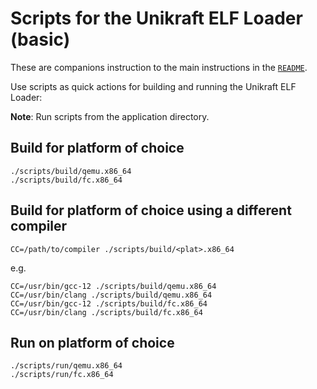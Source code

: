 # Scripts for the Unikraft ELF Loader (basic)

These are companions instruction to the main instructions in the [`README`](README.md).

Use scripts as quick actions for building and running the Unikraft ELF Loader:

**Note**: Run scripts from the application directory.

## Build for platform of choice

```console
./scripts/build/qemu.x86_64
./scripts/build/fc.x86_64
```

## Build for platform of choice using a different compiler

```console
CC=/path/to/compiler ./scripts/build/<plat>.x86_64
```

e.g.

```console
CC=/usr/bin/gcc-12 ./scripts/build/qemu.x86_64
CC=/usr/bin/clang ./scripts/build/qemu.x86_64
CC=/usr/bin/gcc-12 ./scripts/build/fc.x86_64
CC=/usr/bin/clang ./scripts/build/fc.x86_64
```

## Run on platform of choice

```console
./scripts/run/qemu.x86_64
./scripts/run/fc.x86_64
```
